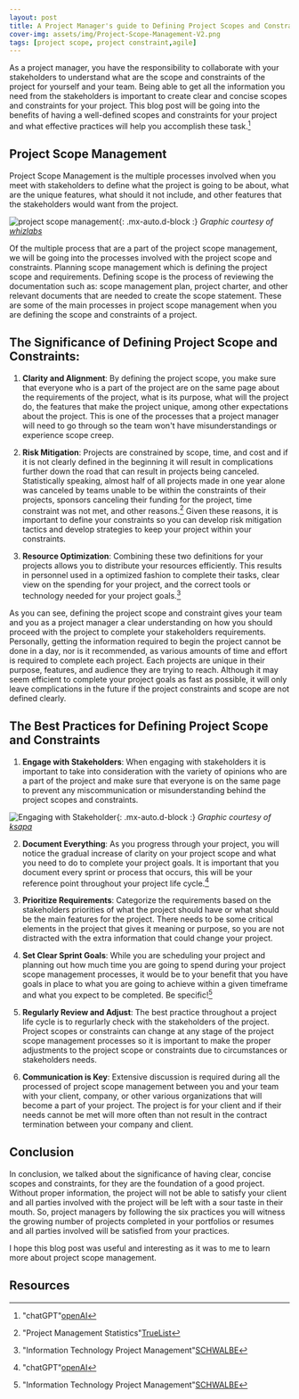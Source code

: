```yaml
---
layout: post
title: A Project Manager's guide to Defining Project Scopes and Constraints
cover-img: assets/img/Project-Scope-Management-V2.png
tags: [project scope, project constraint,agile]
---
```


As a project manager, you have the responsibility to collaborate with your stakeholders to understand what are the scope and constraints 
of the project for yourself and your team. Being able to get all the information you need from the stakeholders is important to create
clear and concise scopes and constraints for your project. This blog post will be going into the benefits of having a well-defined scopes
and constraints for your project and what effective practices will help you accomplish these task.[^2]

## Project Scope Management

Project Scope Management is the multiple processes involved when you meet with stakeholders to define what the project is going to be 
about, what are the unique features, what should it not include, and other features that the stakeholders would want from the project.

![project scope management](/agile-blog/assets/img/Project_Scope_Management.png){: .mx-auto.d-block :}
*Graphic courtesy of [whizlabs](https://www.whizlabs.com/blog/project-scope-management/)*

Of the multiple process that are a part of the project scope management, we will be going into the processes involved with the project scope
and constraints. Planning scope management which is defining the project scope and requirements. Defining scope is the process of reviewing 
the documentation such as: scope management plan, project charter, and other relevant documents that are needed to create the scope statement.
These are some of the main processes in project scope management when you are defining the scope and constraints of a project.

## The Significance of Defining Project Scope and Constraints:

1. **Clarity and Alignment**: By defining the project scope, you make sure that everyone who is a part of the project are on the same 
page about the requirements of the project, what is its purpose, what will the project do, the features that make the project unique, 
among other expectations about the project. This is one of the processes that a project manager will need to go through so the team 
won't have misunderstandings or experience scope creep.

2. **Risk Mitigation**: Projects are constrained by scope, time, and cost and if it is not clearly defined in the beginning it will 
result in complications further down the road that can result in projects being canceled. Statistically speaking, almost half of all 
projects made in one year alone was canceled by teams unable to be within the constraints of their projects, sponsors canceling their 
funding for the project, time constraint was not met, and other reasons.[^1] Given these reasons, it is important to define your constraints
so you can develop risk mitigation tactics and develop strategies to keep your project within your constraints.

3. **Resource Optimization**: Combining these two definitions for your projects allows you to distribute your resources efficiently. This 
results in personnel used in a optimized fashion to complete their tasks, clear view on the spending for your project, and the correct 
tools or technology needed for your project goals.[^3]

As you can see, defining the project scope and constraint gives your team and you as a project manager a clear understanding on how you
should proceed with the project to complete your stakeholders requirements. Personally, getting the information required to begin the 
project cannot be done in a day, nor is it recommended, as various amounts of time and effort is required to complete each project. Each 
projects are unique in their purpose, features, and audience they are trying to reach. Although it may seem efficient to complete your 
project goals as fast as possible, it will only leave complications in the future if the project constraints and scope are not defined 
clearly.

## The Best Practices for Defining Project Scope and Constraints
1. **Engage with Stakeholders**: When engaging with stakeholders it is important to take into consideration with the variety of opinions
who are a part of the project and make sure that everyone is on the same page to prevent any miscommunication or misunderstanding behind
the project scopes and constraints.

![Engaging with Stakeholder](/agile-blog/assets/img/stakeholder-engagement-strategy-practical-recommendations.jpg){: .mx-auto.d-block :}
*Graphic courtesy of [ksapa](https://ksapa.org/how-to-make-stakeholder-engagement-meaningful/)*

2. **Document Everything**: As you progress through your project, you will notice the gradual increase of clarity on your project scope
and what you need to do to complete your project goals. It is important that you document every sprint or process that occurs, this will
be your reference point throughout your project life cycle.[^2]

3. **Prioritize Requirements**: Categorize the requirements based on the stakeholders priorities of what the project should have or what 
should be the main features for the project. There needs to be some critical elements in the project that gives it meaning or purpose, so 
you are not distracted with the extra information that could change your project.

4. **Set Clear Sprint Goals**: While you are scheduling your project and planning out how much time you are going to spend during your
project scope management processes, it would be to your benefit that you have goals in place to what you are going to achieve within a 
given timeframe and what you expect to be completed. Be specific![^3]

5. **Regularly Review and Adjust**: The best practice throughout a project life cycle is to regurlarly check with the stakeholders of the
project. Project scopes or constraints can change at any stage of the project scope management processes so it is important to make the 
proper adjustments to the project scope or constraints due to circumstances or stakeholders needs. 

6. **Communication is Key**: Extensive discussion is required during all the processed of project scope management between you and 
your team with your client, company, or other various organizations that will become a part of your project. The project is for your 
client and if their needs cannot be met will more often than not result in the contract termination between your company and client.

## Conclusion
In conclusion, we talked about the significance of having clear, concise scopes and constraints, for they are the foundation of a good
project. Without proper information, the project will not be able to satisfy your client and all parties involved with the project will
be left with a sour taste in their mouth. So, project managers by following the six practices you will witness the growing number of 
projects completed in your portfolios or resumes and all parties involved will be satisfied from your practices.

I hope this blog post was useful and interesting as it was to me to learn more about project scope management.

## Resources

[^1]: "Project Management Statistics"[TrueList](https://truelist.co/blog/project-management-statistics/)
[^2]: "chatGPT"[openAI](https://chat.openai.com/c/35261832-8011-4c3e-af2c-9dd5547b3382)
[^3]: "Information Technology Project Management"[SCHWALBE](https://handoutset.com/wp-content/uploads/2022/05/Information-Technology-Project-Management-Kathy-Schwalbe.pdf)

